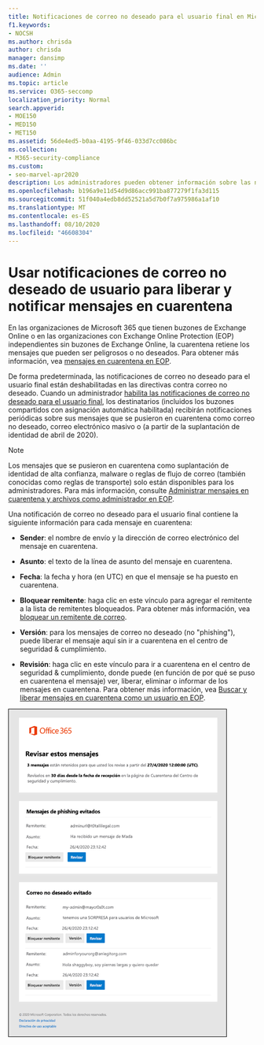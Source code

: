 ```yaml
---
title: Notificaciones de correo no deseado para el usuario final en Microsoft 365
f1.keywords:
- NOCSH
ms.author: chrisda
author: chrisda
manager: dansimp
ms.date: ''
audience: Admin
ms.topic: article
ms.service: O365-seccomp
localization_priority: Normal
search.appverid:
- MOE150
- MED150
- MET150
ms.assetid: 56de4ed5-b0aa-4195-9f46-033d7cc086bc
ms.collection:
- M365-security-compliance
ms.custom:
- seo-marvel-apr2020
description: Los administradores pueden obtener información sobre las notificaciones de correo no deseado para el usuario final sobre los mensajes en cuarentena de Exchange Online Protection (EOP).
ms.openlocfilehash: b196a9e11d54d9d86acc991ba877279f1fa3d115
ms.sourcegitcommit: 51f040a4edb8dd52521a5d7b0f7a975986a1af10
ms.translationtype: MT
ms.contentlocale: es-ES
ms.lasthandoff: 08/10/2020
ms.locfileid: "46608304"
---
```

# <a name="use-user-spam-notifications-to-release-and-report-quarantined-messages"></a>Usar notificaciones de correo no deseado de usuario para liberar y notificar mensajes en cuarentena

En las organizaciones de Microsoft 365 que tienen buzones de Exchange Online o en las organizaciones con Exchange Online Protection (EOP) independientes sin buzones de Exchange Online, la cuarentena retiene los mensajes que pueden ser peligrosos o no deseados. Para obtener más información, vea [mensajes en cuarentena en EOP](quarantine-email-messages.md).

De forma predeterminada, las notificaciones de correo no deseado para el usuario final están deshabilitadas en las directivas contra correo no deseado. Cuando un administrador [habilita las notificaciones de correo no deseado para el usuario final](configure-your-spam-filter-policies.md#configure-end-user-spam-notifications), los destinatarios (incluidos los buzones compartidos con asignación automática habilitada) recibirán notificaciones periódicas sobre sus mensajes que se pusieron en cuarentena como correo no deseado, correo electrónico masivo o (a partir de la suplantación de identidad de abril de 2020).

> [!NOTE]
> Los mensajes que se pusieron en cuarentena como suplantación de identidad de alta confianza, malware o reglas de flujo de correo (también conocidas como reglas de transporte) solo están disponibles para los administradores. Para más información, consulte [Administrar mensajes en cuarentena y archivos como administrador en EOP](manage-quarantined-messages-and-files.md).

Una notificación de correo no deseado para el usuario final contiene la siguiente información para cada mensaje en cuarentena:

- **Sender**: el nombre de envío y la dirección de correo electrónico del mensaje en cuarentena.

- **Asunto**: el texto de la línea de asunto del mensaje en cuarentena.

- **Fecha**: la fecha y hora (en UTC) en que el mensaje se ha puesto en cuarentena.

- **Bloquear remitente**: haga clic en este vínculo para agregar el remitente a la lista de remitentes bloqueados. Para obtener más información, vea [bloquear un remitente de correo](https://support.microsoft.com/office/b29fd867-cac9-40d8-aed1-659e06a706e4).

- **Versión**: para los mensajes de correo no deseado (no "phishing"), puede liberar el mensaje aquí sin ir a cuarentena en el centro de seguridad & cumplimiento.

- **Revisión**: haga clic en este vínculo para ir a cuarentena en el centro de seguridad & cumplimiento, donde puede (en función de por qué se puso en cuarentena el mensaje) ver, liberar, eliminar o informar de los mensajes en cuarentena. Para obtener más información, vea [Buscar y liberar mensajes en cuarentena como un usuario en EOP](find-and-release-quarantined-messages-as-a-user.md).

![Ejemplo de notificación de correo no deseado para el usuario final](../../media/end-user-spam-notification.png)
